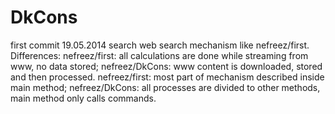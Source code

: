 DkCons
======
first commit 19.05.2014
search web search mechanism like nefreez/first.
Differences:
nefreez/first: all calculations are done while streaming from www, no data stored; nefreez/DkCons: www content is downloaded, stored and then processed.
nefreez/first: most part of mechanism described inside main method; nefreez/DkCons: all processes are divided to other methods, main method only calls commands.
